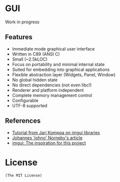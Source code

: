 # GUI
Work in progress

## Features
- Immediate mode graphical user interface
- Written in C89 (ANSI C)
- Small (~2.5kLOC)
- Focus on portability and minimal internal state
- Suited for embedding into graphical applications
- Flexible abstraction layer (Widgets, Panel, Window)
- No global hidden state
- No direct dependencies (not even libc!)
- Renderer and platform independent
- Complete memory management control
- Configurable
- UTF-8 supported

## References
- [Tutorial from Jari Komppa on imgui libraries](http://www.johno.se/book/imgui.html)
- [Johannes 'johno' Norneby's article](http://iki.fi/sol/imgui/)
- [imgui: The inspiration for this project](https://github.com/ocornut/imgui)

# License
    (The MIT License)
